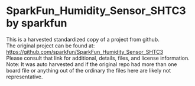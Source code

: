 
# SparkFun_Humidity_Sensor_SHTC3 by sparkfun  
This is a harvested standardized copy of a project from github.  
The original project can be found at:  
https://github.com/sparkfun/SparkFun_Humidity_Sensor_SHTC3  
Please consult that link for additional, details, files, and license information.  
Note: It was auto harvested and if the original repo had more than one board file or anything out of the ordinary the files here are likely not representative.  
    